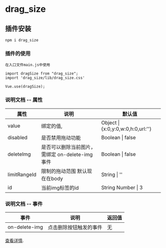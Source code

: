 # drag_size

## 插件安装

```
npm i drag_size
```

### 插件的使用

```
在入口文件main.js中使用

import dragSize from "drag_size";
import 'drag_size/lib/drag_size.css'

Vue.use(dragSize);
```

### 说明文档 -- 属性

| 属性         | 说明                                           | 默认值                            |
| ------------ | ---------------------------------------------- | --------------------------------- |
| value        | 绑定的值,                                      | Object \|{x:0,y:0,w:0,h:0,url:''} |
| disabled     | 是否禁用拖动功能                               | Boolean \| false                  |
| deleteImg    | 是否可以删除当前图片，需绑定 on-delete-img事件 | Boolean \| false                  |
| limitRangeId | 限制的拖动范围 默认现在在body                  | String  \| ''                     |
| id           | 当前img标签的id                                | String Number \| 3                |

### 说明文档 -- 事件

| 事件          | 说明                   | 返回值 |
| ------------- | ---------------------- | ------ |
| on-delete-img | 点击删除按钮触发的事件 | 无     |

[查看详情](https://github.com/Zhoushunshun541/drag_size).

